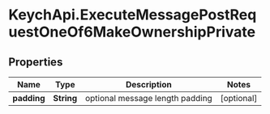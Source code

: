 # KeychApi.ExecuteMessagePostRequestOneOf6MakeOwnershipPrivate

## Properties

Name | Type | Description | Notes
------------ | ------------- | ------------- | -------------
**padding** | **String** | optional message length padding | [optional] 


